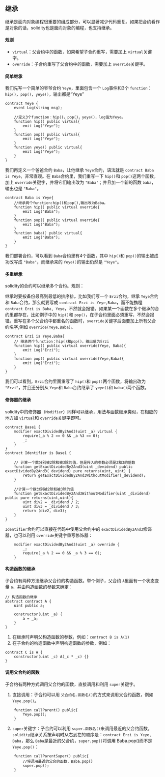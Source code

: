 ## 继承

继承是面向对象编程很重要的组成部分，可以显著减少代码重复。如果把合约看作是对象的话，solidity也是面向对象的编程，也支持继承。

#### 规则

- `virtual`：父合约中的函数，如果希望子合约重写，需要加上 `virtual`关键字。
- `override`：子合约重写了父合约中的函数，需要加上 `override`关键字。

#### 简单继承

我们先写一个简单的爷爷合约 `Yeye`，里面包含一个 `Log`事件和3个 `function`：`hip()`，`pop()`，`yeye()`，输出都是“Yeye”

```
contract Yeye {
	event Log(string msg);

	//定义3个function：hip()，pop()，yeye()，log值为Yeye。
	function hip() public virtual{
		emit Log("Yeye");
	}
	function pop() public virtual{
		emit Log("Yeye");
	}
	function yeye() public virtual{
		emit Log("Yeye");
	}
}
```

我们再定义一个爸爸合约 `Baba`，让他继承 `Yeye`合约，语法就是 `contract Baba is Yeye`，非常直观。在 `Baba`合约里，我们重写一下 `hip()`和 `pop()`这两个函数，加上 `override`关键字，并将它们输出改为 `"Baba"`；并且加一个新的函数 `baba`，输出也是 `"Baba"`。

```
contract Baba is Yeye{
	//继承两个function:hip()和pop(),输出改为Baba。
	function hip() public virtual override{
		emit Log("Baba");
	}
	function pop() public virtual override{
		emit Log("Baba");
	}
	function baba() public virtual{
		emit Log("Baba");
	}
}
```

我们部署合约，可以看到 `Baba`合约里有4个函数，其中 `hip()`和 `pop()`的输出被成功改写成 `"Baba"`，而继承来的 `Yeye()`的输出仍然是 `"Yeye"`。

#### 多重继承

solidity的合约可以继承多个合约。规则：

继承时要按备份最高到最低的排序排。比如我们写一个 `Erzi`合约，继承 `Yeye`合约和 `Baba`合约，那么就要写成 `contract Erzi is Yeye,Baba`，而不能携程 `contract Erzi is Baba, Yeye`，不然就会报错。如果某一个函数在多个继承的合约里都存在，比如例子中的 `hip()`和 `pop()`，在子合约里面必须重写，不然会报错。重写在多个父合约中都重名的函数时，`override`关键字后面要加上所有父合约名字,例如 `override(Yeye,Baba)`。

```
contract Erzi is Yeye,Baba{
	// 继承两个function：hip()和pop()，输出值为Erzi
	function hip() public virtual override(Yeye, Baba){
		emit Log("Erzi");
	}
	function pop() public virtual override(Yeye,Baba){
		emit Log("Erzi");
	}
}
```

我们可以看到，`Erzi`合约里面重写了 `hip()`和 `pop()`两个函数，将输出改为 `"Erzi"`，并且还分别从 `Yeye`和 `Baba`合约继承了 `yeye()`和 `baba()`两个函数。

#### 修饰器的继承

solidity中的修饰器（`Modifier`）同样可以继承，用法与函数继承类似，在相应的地方加 `virtual`和 `override`关键字即可。

```
contract Base1 {
	modifier exactDividedBy2And3(uint _a) virtual {
		require(_a % 2 == 0 && _a %3 == 0);
		_; 
	}
}
contract Identifier is Base1 {

	// 计算一个数分别被2除和被3除的值，但是传入的参数必须是2和3的倍数
	function getExactDividedBy2And3(uint _devidend) public exactDividedBy2And3(_devidend) pure returns(uint, uint) {
		return getExactDividedBy2And3WithoutModifier(_devidend);
	}

	//计算一个数分别被2除和被3除的值
	function getExactDividedBy2And3WithoutModifier(uint _dividend) public pure returns(uint,uint){
		uint div2 = _dividend / 2;
		uint div3 = _dividend / 3;
		return (div2, div3);
	}
}
```

`Identifier`合约可以直接在代码中使用父合约中的 `exactDividedBy2And3`修饰器，也可以利用 `override`关键字重写修饰器：

```
	modifier exactDividedBy2And3(uint _a) override {
		_;
		require(_a % 2 == 0 && _a % 3 == 0);
	}
```

#### 构造函数的继承

子合约有两种方法继承父合约的构造函数。举个例子，父合约 `A`里面有一个状态变量 `a`，并由构造函数的参数来确定：

```
// 构造函数的继承
abstract contract A {
	uint public a;

	constructor(uint _a) {
		a = _a;
	}
}
```

1. 在继承时声明父构造函数的参数，例如：`contract B is A(1)`
2. 在子合约的构造函数中声明构造函数的参数，例如：

```
contract C is A {
	constructor(uint _c) A(_c * _c) {}
}
```

#### 调用父合约的函数

子合约有两种方式调用父合约的函数，直接调用和利用 `super`关键字。

1. 直接调用：子合约可以用 `父合约名.函数名()`的方式来调用父合约函数，例如 `Yeye.pop()`。

```
	function callParent() public{
		Yeye.pop();
	}
```

2. `super`关键字：子合约可以利用 `super.函数名()`来调用最近的父合约函数。`solidity`继承关系按声明时从右到左的顺序是：`contract Erzi is Yeye, Baba`，那么 `Baba`是最近的父合约，`super.pop()`将调用 Baba.pop()而不是 `Yeye.pop()`：

```
	function callParentSuper() public{
		//将调用最近的父合约函数，Baba.pop()
		super.pop();
	}
```
